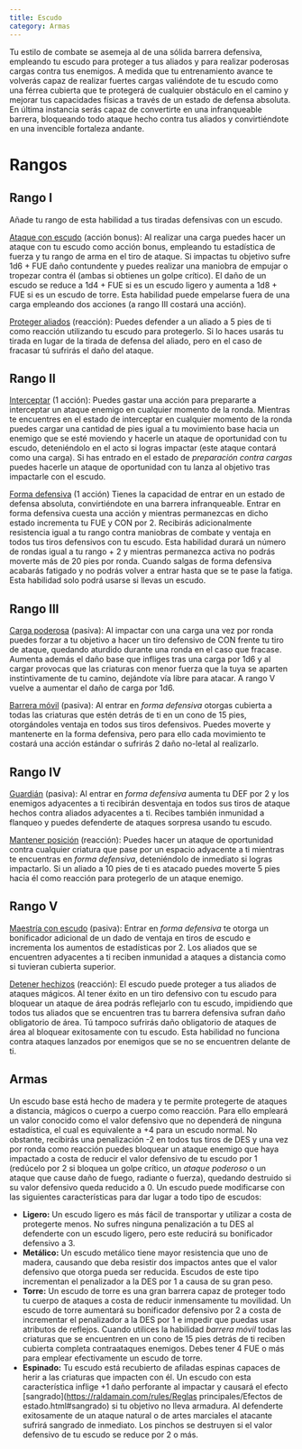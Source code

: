 ```yaml
---
title: Escudo
category: Armas
---
```


Tu estilo de combate se asemeja al de una sólida barrera defensiva, empleando tu escudo para proteger a tus aliados y para realizar poderosas cargas contra tus enemigos. A medida que tu entrenamiento avance te volverás capaz de realizar fuertes cargas valiéndote de tu escudo como una férrea cubierta que te protegerá de cualquier obstáculo en el camino y mejorar tus capacidades físicas a través de un estado de defensa absoluta. En última instancia serás capaz de convertirte en una infranqueable barrera, bloqueando todo ataque hecho contra tus aliados y convirtiéndote en una invencible fortaleza andante.

# Rangos

## Rango I

Añade tu rango de esta habilidad a tus tiradas defensivas con un escudo.

<u>Ataque con escudo</u> (acción bonus): Al realizar una carga puedes hacer un ataque con tu escudo como acción bonus, empleando tu estadística de fuerza y tu rango de arma en el tiro de ataque. Si impactas tu objetivo sufre 1d6 + FUE daño contundente y puedes realizar una maniobra de empujar o tropezar contra él (ambas si obtienes un golpe crítico). El daño de un escudo se reduce a 1d4 + FUE si es un escudo ligero y aumenta a 1d8 + FUE si es un escudo de torre. Esta habilidad puede empelarse fuera de una carga empleando dos acciones (a rango III costará una acción).

<u>Proteger aliados</u> (reacción): Puedes defender a un aliado a 5 pies de ti como reacción utilizando tu escudo para protegerlo. Si lo haces usarás tu tirada en lugar de la tirada de defensa del aliado, pero en el caso de fracasar tú sufrirás el daño del ataque.

## Rango II

<u>Interceptar</u> (1 acción): Puedes gastar una acción para prepararte a interceptar un ataque enemigo en cualquier momento de la ronda. Mientras te encuentres en el estado de interceptar en cualquier momento de la ronda puedes cargar una cantidad de pies igual a tu movimiento base hacia un enemigo que se esté moviendo y hacerle un ataque de oportunidad con tu escudo, deteniéndolo en el acto si logras impactar (este ataque contará como una carga). Si has entrado en el estado de *preparación contra cargas* puedes hacerle un ataque de oportunidad con tu lanza al objetivo tras impactarle con el escudo.

<u>Forma defensiva</u> (1 acción) Tienes la capacidad de entrar en un estado de defensa absoluta, convirtiéndote en una barrera infranqueable. Entrar en forma defensiva cuesta una acción y mientras permanezcas en dicho estado incrementa tu FUE y CON por 2. Recibirás adicionalmente resistencia igual a tu rango contra maniobras de combate y ventaja en todos tus tiros defensivos con tu escudo. Esta habilidad durará un número de rondas igual a tu rango + 2 y mientras permanezca activa no podrás moverte más de 20 pies por ronda. Cuando salgas de forma defensiva acabarás fatigado y no podrás volver a entrar hasta que se te pase la fatiga. Esta habilidad solo podrá usarse si llevas un escudo.

## Rango III

<u>Carga poderosa</u> (pasiva): Al impactar con una carga una vez por ronda puedes forzar a tu objetivo a hacer un tiro defensivo de CON frente tu tiro de ataque, quedando aturdido durante una ronda en el caso que fracase. Aumenta además el daño base que infliges tras una carga por 1d6 y al cargar provocas que las criaturas con menor fuerza que la tuya se aparten instintivamente de tu camino, dejándote vía libre para atacar. A rango V vuelve a aumentar el daño de carga por 1d6.

<u>Barrera móvil</u> (pasiva): Al entrar en *forma defensiva* otorgas cubierta a todas las criaturas que estén detrás de ti en un cono de 15 pies, otorgándoles ventaja en todos sus tiros defensivos. Puedes moverte y mantenerte en la forma defensiva, pero para ello cada movimiento te costará una acción estándar o sufrirás 2 daño no-letal al realizarlo.

## Rango IV

<u>Guardián</u> (pasiva): Al entrar en *forma defensiva* aumenta tu DEF por 2 y los enemigos adyacentes a ti recibirán desventaja en todos sus tiros de ataque hechos contra aliados adyacentes a ti. Recibes también inmunidad a flanqueo y puedes defenderte de ataques sorpresa usando tu escudo.

<u>Mantener posición</u> (reacción): Puedes hacer un ataque de oportunidad contra cualquier criatura que pase por un espacio adyacente a ti mientras te encuentras en *forma defensiva*, deteniéndolo de inmediato si logras impactarlo. Si un aliado a 10 pies de ti es atacado puedes moverte 5 pies hacia él como reacción para protegerlo de un ataque enemigo.

## Rango V

<u>Maestría con escudo</u> (pasiva): Entrar en *forma defensiva* te otorga un bonificador adicional de un dado de ventaja en tiros de escudo e incrementa los aumentos de estadísticas por 2. Los aliados que se encuentren adyacentes a ti reciben inmunidad a ataques a distancia como si tuvieran cubierta superior. 

<u>Detener hechizos</u> (reacción): El escudo puede proteger a tus aliados de ataques mágicos. Al tener éxito en un tiro defensivo con tu escudo para bloquear un ataque de área podrás reflejarlo con tu escudo, impidiendo que todos tus aliados que se encuentren tras tu barrera defensiva sufran daño obligatorio de área. Tú tampoco sufrirás daño obligatorio de ataques de área al bloquear exitosamente con tu escudo. Esta habilidad no funciona contra ataques lanzados por enemigos que se no se encuentren delante de ti.

## Armas

Un escudo base está hecho de madera y te permite protegerte de ataques a distancia, mágicos o cuerpo a cuerpo como reacción. Para ello empleará un valor conocido como el valor defensivo que no dependerá de ninguna estadística, el cual es equivalente a +4 para un escudo normal. No obstante, recibirás una penalización -2 en todos tus tiros de DES y una vez por ronda como reacción puedes bloquear un ataque enemigo que haya impactado a costa de reducir el valor defensivo de tu escudo por 1 (redúcelo por 2 si bloquea un golpe crítico, un *ataque poderoso* o un ataque que cause daño de fuego, radiante o fuerza), quedando destruido si su valor defensivo queda reducido a 0. Un escudo puede modificarse con las siguientes características para dar lugar a todo tipo de escudos:

- **Ligero:** Un escudo ligero es más fácil de transportar y utilizar a costa de protegerte menos. No sufres ninguna penalización a tu DES al defenderte con un escudo ligero, pero este reducirá su bonificador defensivo a 3.
- **Metálico:** Un escudo metálico tiene mayor resistencia que uno de madera, causando que deba resistir dos impactos antes que el valor defensivo que otorga pueda ser reducida. Escudos de este tipo incrementan el penalizador a la DES por 1 a causa de su gran peso.
- **Torre:**  Un escudo de torre es una gran barrera capaz de proteger todo tu cuerpo de ataques a costa de reducir inmensamente tu movilidad. Un escudo de torre aumentará su bonificador defensivo por 2 a costa de incrementar el penalizador a la DES por 1 e impedir que puedas usar atributos de reflejos. Cuando utilices la habilidad *barrera móvil* todas las criaturas que se encuentren en un cono de 15 pies detrás de ti reciben cubierta completa contraataques enemigos. Debes tener 4 FUE o más para emplear efectivamente un escudo de torre.
- **Espinado:** Tu escudo está recubierto de afiladas espinas capaces de herir a las criaturas que impacten con él. Un escudo con esta característica inflige +1 daño perforante al impactar y causará el efecto [sangrado](https://raldamain.com/rules/Reglas principales/Efectos de estado.html#sangrado) si tu objetivo no lleva armadura. Al defenderte exitosamente de un ataque natural o de artes marciales el atacante sufrirá sangrado de inmediato. Los pinchos se destruyen si el valor defensivo de tu escudo se reduce por 2 o más.
